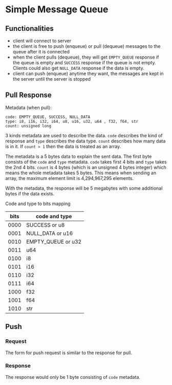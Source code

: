 # Simple Message Queue

## Functionalities

- client will connect to server
- the client is free to push (enqueue) or pull (dequeue) messages to the queue after it is
  connected
- when the client pulls (dequeue), they will get `EMPTY_QUEUE` response if the queue is empty and
  `SUCCESS` response if the queue is not empty. Clients could also get `NULL_DATA` response if
  the data is empty.
- client can push (enqueue) anytime they want, the messages are kept in the server until the
  server is stopped

## Pull Response

Metadata (when pull):

```
code: EMPTY_QUEUE, SUCCESS, NULL_DATA
type: i8, i16, i32, i64, u8, u16, u32, u64 , f32, f64, str
count: unsigned long
```

3 kinds metadata are used to describe the data. `code` describes the kind of response and `type`
describes the data type. `count` describes how many data is in it. If `count > 1` then the data is
treated as an array.

The metadata is a 5 bytes data to explain the sent data. The first byte consists of the `code` and
`type` metadata. `code` takes first 4 bits and `type` takes the 2nd 4 bits. `count` is 4 bytes
(which is an unsigned 4 bytes integer) which means the whole metadata takes 5 bytes. This means
when sending an array, the maximum element limit is 4,294,967,295 elements.

With the metadata, the response will be 5 megabytes with some additional bytes if the data exists.

Code and type to bits mapping

| bits | code and type      |
|------|--------------------|
| 0000 | SUCCESS or u8      |
| 0001 | NULL_DATA or u16   |
| 0010 | EMPTY_QUEUE or u32 |
| 0011 | u64                |
| 0100 | i8                 |
| 0101 | i16                |
| 0110 | i32                |
| 0111 | i64                |
| 1000 | f32                |
| 1001 | f64                |
| 1010 | str                |

## Push

### Request

The form for push request is similar to the response for pull.

### Response

The response would only be 1 byte consisting of `code` metadata.
